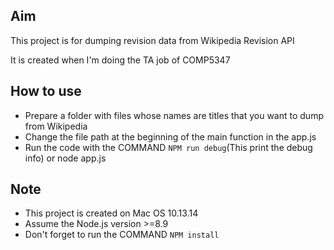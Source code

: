 ## Aim
This project is for dumping revision data from Wikipedia Revision API

It is created when I'm doing the TA job of COMP5347

## How to use
- Prepare a folder with files whose names are titles that you want to dump from Wikipedia
- Change the file path at the beginning of the main function in the app.js
- Run the code with the COMMAND `NPM run debug`(This print the debug info) or node app.js

## Note
- This project is created on Mac OS 10.13.14
- Assume the Node.js version >=8.9
- Don't forget to run the COMMAND `NPM install`